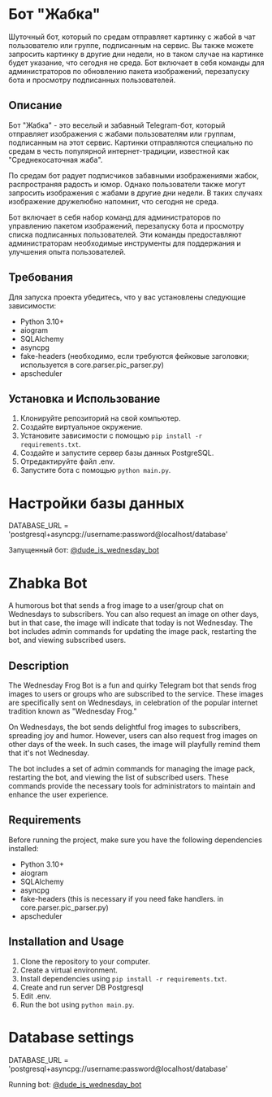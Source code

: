 # Бот "Жабка"

Шуточный бот, который по средам отправляет картинку с жабой в чат пользователю или группе, подписанным на сервис. Вы также можете запросить картинку в другие дни недели, но в таком случае на картинке будет указание, что сегодня не среда. Бот включает в себя команды для администраторов по обновлению пакета изображений, перезапуску бота и просмотру подписанных пользователей.

## Описание

Бот "Жабка" - это веселый и забавный Telegram-бот, который отправляет изображения с жабами пользователям или группам, подписанным на этот сервис. Картинки отправляются специально по средам в честь популярной интернет-традиции, известной как "Среднекосаточная жаба".

По средам бот радует подписчиков забавными изображениями жабок, распространяя радость и юмор. Однако пользователи также могут запросить изображения с жабами в другие дни недели. В таких случаях изображение дружелюбно напомнит, что сегодня не среда.

Бот включает в себя набор команд для администраторов по управлению пакетом изображений, перезапуску бота и просмотру списка подписанных пользователей. Эти команды предоставляют администраторам необходимые инструменты для поддержания и улучшения опыта пользователей.

## Требования

Для запуска проекта убедитесь, что у вас установлены следующие зависимости:

- Python 3.10+
- aiogram
- SQLAlchemy
- asyncpg
- fake-headers (необходимо, если требуются фейковые заголовки; используется в core.parser.pic_parser.py)
- apscheduler

## Установка и Использование

1. Клонируйте репозиторий на свой компьютер.
2. Создайте виртуальное окружение.
3. Установите зависимости с помощью `pip install -r requirements.txt`.
4. Создайте и запустите сервер базы данных PostgreSQL.
5. Отредактируйте файл .env.
6. Запустите бота с помощью `python main.py`.

# Настройки базы данных
DATABASE_URL = 'postgresql+asyncpg://username:password@localhost/database'


Запущенный бот: [@dude_is_wednesday_bot](https://t.me/dude_is_wednesday_bot)




# Zhabka Bot

A humorous bot that sends a frog image to a user/group chat on Wednesdays to subscribers. You can also request an image on other days, but in that case, the image will indicate that today is not Wednesday. The bot includes admin commands for updating the image pack, restarting the bot, and viewing subscribed users.

## Description

The Wednesday Frog Bot is a fun and quirky Telegram bot that sends frog images to users or groups who are subscribed to the service. These images are specifically sent on Wednesdays, in celebration of the popular internet tradition known as "Wednesday Frog."

On Wednesdays, the bot sends delightful frog images to subscribers, spreading joy and humor. However, users can also request frog images on other days of the week. In such cases, the image will playfully remind them that it's not Wednesday.

The bot includes a set of admin commands for managing the image pack, restarting the bot, and viewing the list of subscribed users. These commands provide the necessary tools for administrators to maintain and enhance the user experience.

## Requirements

Before running the project, make sure you have the following dependencies installed:

- Python 3.10+
- aiogram
- SQLAlchemy
- asyncpg
- fake-headers (this is necessary if you need fake handlers. in core.parser.pic_parser.py)
- apscheduler


## Installation and Usage

1. Clone the repository to your computer.
2. Create a virtual environment.
3. Install dependencies using `pip install -r requirements.txt`.
4. Create and run server DB Postgresql
5. Edit .env.
6. Run the bot using `python main.py`.


# Database settings
DATABASE_URL = 'postgresql+asyncpg://username:password@localhost/database'


Running bot: [@dude_is_wednesday_bot](https://t.me/dude_is_wednesday_bot)
